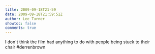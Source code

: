 ```yaml
---
title: 2009-09-18T21-59
date: 2009-09-18T21:59:51Z
author: Lee Turner
showtoc: false
comments: true
---
```


I don't think the film had anything to do with people being stuck to their chair #derrenbrown

